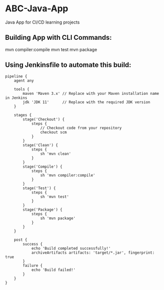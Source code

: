 # ABC-Java-App
Java App for CI/CD learning projects

## Building App with CLI Commands:
mvn compiler:compile
mvn test
mvn package

## Using Jenkinsfile to automate this build:
```
pipeline {
    agent any

    tools {
        maven 'Maven 3.x' // Replace with your Maven installation name in Jenkins
        jdk 'JDK 11'      // Replace with the required JDK version
    }

    stages {
        stage('Checkout') {
            steps {
                // Checkout code from your repository
                checkout scm
            }
        }
        stage('Clean') {
            steps {
                sh 'mvn clean'
            }
        }
        stage('Compile') {
            steps {
                sh 'mvn compiler:compile'
            }
        }
        stage('Test') {
            steps {
                sh 'mvn test'
            }
        }
        stage('Package') {
            steps {
                sh 'mvn package'
            }
        }
    }

    post {
        success {
            echo 'Build completed successfully!'
            archiveArtifacts artifacts: 'target/*.jar', fingerprint: true
        }
        failure {
            echo 'Build failed!'
        }
    }
}
```
